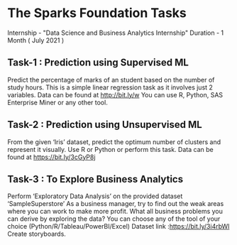 # The Sparks Foundation Tasks
 Internship - "Data Science and Business Analytics Internship" Duration - 1 Month ( July 2021 ) 
 
 ## Task-1 : Prediction using Supervised ML
Predict the percentage of marks of an student based on the number of study hours. This is a simple linear regression task as it involves just 2 variables. Data can be found at http://bit.ly/w You can use R, Python, SAS Enterprise Miner or any other tool. 

## Task-2 : Prediction using Unsupervised ML 
From the given ‘Iris’ dataset, predict the optimum number of clusters and represent it visually. Use R or Python or perform this task. Data can be found at https://bit.ly/3cGyP8j

## Task-3 : To Explore Business Analytics 
Perform ‘Exploratory Data Analysis’ on the provided dataset ‘SampleSuperstore’ As a business manager, try to find out the weak areas where you can work to make more profit. What all business problems you can derive by exploring the data? You can choose any of the tool of your choice (Python/R/Tableau/PowerBI/Excel) Dataset link :https://bit.ly/3i4rbWl Create storyboards.
